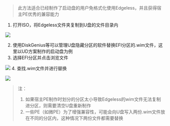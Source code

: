 > 此方法适合已经制作了启动盘的用户免格式化使用Edgeless，并且获得宿主PE优秀的兼容能力
1. 打开ISO，将Edgeless文件夹复制到U盘的文件目录内


![](https://gitee.com/cnotech/edgeless-wiki-vuepress/raw/master/docs/images/screenshot_1581509927718.png)


2. 使用DiskGenius等可以管理U盘隐藏分区的软件替换EFI分区的.wim文件，这里以UD方案制作的启动盘为例
2. 选择EFI分区并点击浏览文件

![](https://gitee.com/cnotech/edgeless-wiki-vuepress/raw/master/docs/images/screenshot_1581510282130.png)
4. 查找.wim文件并进行替换

![](https://gitee.com/cnotech/edgeless-wiki-vuepress/raw/master/docs/images/screenshot_1581510336375.png)
>注：
>1. 如果宿主PE制作时划分的分区太小导致Edgeless的wim文件无法复制进分区，则需要清空U盘重新制作
>2. 一些PE（如微PE）为了增强兼容性，可能会向U盘写入两份.wim文件放在不同的分区内，这种情况下两份文件都需要替换
